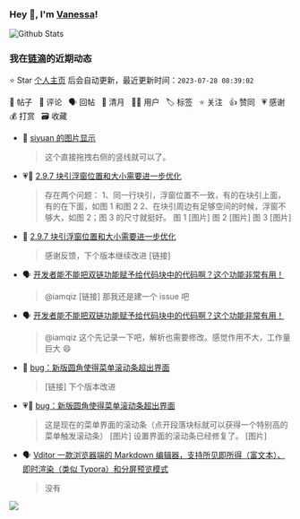 ### Hey 👋, I'm [Vanessa](http://vanessa.b3log.org/)!

![Github Stats](https://github-readme-stats.vercel.app/api?username=Vanessa219&show_icons=true)

<!--events start -->

### 我在[链滴](https://ld246.com)的近期动态

⭐️ Star [个人主页](https://github.com/Vanessa219/Vanessa219) 后会自动更新，最近更新时间：`2023-07-28 08:39:02`

📝 帖子 &nbsp; 💬 评论 &nbsp; 🗣 回帖 &nbsp; 🌙 清月 &nbsp; 👨‍💻 用户 &nbsp; 🏷️ 标签 &nbsp; ⭐️ 关注 &nbsp; 👍 赞同 &nbsp; 💗 感谢 &nbsp; 💰 打赏 &nbsp; 🗃 收藏

* 💬 [siyuan 的图片显示](https://ld246.com/article/1690418153704/comment/1690432715429#comments)

  > 这个直接拖拽右侧的竖线就可以了。
* 💗📝 [2.9.7 块引浮窗位置和大小需要进一步优化](https://ld246.com/article/1690333302147)

  > 存在两个问题： 1、同一行块引，浮窗位置不一致，有的在块引上面，有的在下面，如图 1 和图 2 2、在块引周边有足够空间的时候，浮窗不够大，如图 2；图 3 的尺寸就挺好。 图 1 [图片] 图 2 [图片] 图 3 [图片]
* 💬 [2.9.7 块引浮窗位置和大小需要进一步优化](https://ld246.com/article/1690333302147/comment/1690348680080#comments)

  > 感谢反馈，下个版本继续改进 [链接]
* 🗣 [开发者能不能把双链功能赋予给代码块中的代码啊？这个功能非常有用！](https://ld246.com/article/1689814541220/comment/1689998358747#comments)

  > @iamqiz [链接] 那我还是建一个 issue 吧
* 🗣 [开发者能不能把双链功能赋予给代码块中的代码啊？这个功能非常有用！](https://ld246.com/article/1689814541220/comment/1689998358747#comments)

  > @iamqiz 这个先记录一下吧，解析也需要修改。感觉作用不大，工作量巨大 😄
* 💬 [bug：新版圆角使得菜单滚动条超出界面](https://ld246.com/article/1690216364658/comment/1690259571123#comments)

  > [链接] 下个版本改进
* 💗📝 [bug：新版圆角使得菜单滚动条超出界面](https://ld246.com/article/1690216364658)

  > 这是现在的菜单界面的滚动条（点开段落块标就可以获得一个特别高的菜单触发滚动条） [图片] 设置界面的滚动条已经修复了。 [图片]
* 🗣 [Vditor 一款浏览器端的 Markdown 编辑器，支持所见即所得（富文本）、即时渲染（类似 Typora）和分屏预览模式](https://ld246.com/article/1549638745630/comment/1690247707293#comments)

  > 没有


<!--events end -->

<a title="Hits" target="_blank" href="https://github.com/Vanessa219/Vanessa219"><img src="https://hits.b3log.org/Vanessa219/Vanessa219.svg"></a>
